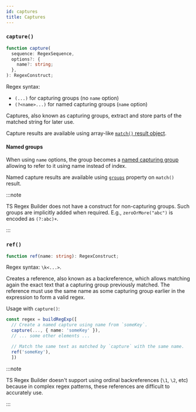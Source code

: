 ```yaml
---
id: captures
title: Captures
---
```


### `capture()`

```ts
function capture(
  sequence: RegexSequence,
  options?: {
    name?: string;
  },
): RegexConstruct;
```

Regex syntax:

- `(...)` for capturing groups (no `name` option)
- `(?<name>...)` for named capturing groups (`name` option)

Captures, also known as capturing groups, extract and store parts of the matched string for later use.

Capture results are available using array-like [`match()` result object](https://developer.mozilla.org/en-US/docs/Web/JavaScript/Reference/Global_Objects/String/match#using_match).

#### Named groups

When using `name` options, the group becomes a [named capturing group](https://developer.mozilla.org/en-US/docs/Web/JavaScript/Reference/Regular_expressions/Named_capturing_group) allowing to refer to it using name instead of index.

Named capture results are available using [`groups`](https://developer.mozilla.org/en-US/docs/Web/JavaScript/Reference/Global_Objects/String/match#using_named_capturing_groups) property on `match()` result.

:::note

TS Regex Builder does not have a construct for non-capturing groups. Such groups are implicitly added when required. E.g., `zeroOrMore("abc")` is encoded as `(?:abc)+`.

:::

### `ref()`

```ts
function ref(name: string): RegexConstruct;
```

Regex syntax: `\k<...>`.

Creates a reference, also known as a backreference, which allows matching again the exact text that a capturing group previously matched. The reference must use the same name as some capturing group earlier in the expression to form a valid regex.

Usage with `capture()`:

```ts
const regex = buildRegExp([
  // Create a named capture using name from `someKey`.
  capture(..., { name: 'someKey' }),
  // ... some other elements ...

  // Match the same text as matched by `capture` with the same name.
  ref('someKey'),
  ])
```

:::note

TS Regex Builder doesn't support using ordinal backreferences (`\1`, `\2`, etc) because in complex regex patterns, these references are difficult to accurately use.

:::
